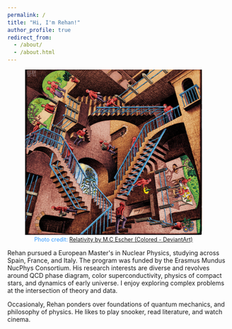 ```yaml
---
permalink: /
title: "Hi, I'm Rehan!"
author_profile: true
redirect_from: 
  - /about/
  - /about.html
---
```


<figure style=" width: 400px; text-align: center;" class="align-right">
  <img src="/images/relativity.jpg" alt="Relativity by M.C Escher" width="400">
  <figcaption style="font-size: 0.9em; color: #3399ff;">
    Photo credit: <a href="https://www.deviantart.com/ozplasmic/art/Relativity-by-MC-Escher-in-colour-932899592">Relativity by M.C Escher (Colored - DeviantArt)</a>
  </figcaption>
</figure>


Rehan pursued a European Master's in Nuclear Physics, studying across Spain, France, and Italy. The program was funded by the Erasmus Mundus NucPhys Consortium. His research interests are diverse and revolves around QCD phase diagram, color superconductivity, physics of compact stars, and dynamics of early universe. I enjoy exploring complex problems at the intersection of theory and data. 

Occasionaly, Rehan ponders over foundations of quantum mechanics, and philosophy of physics. He likes to play snooker, read literature, and watch cinema. 


